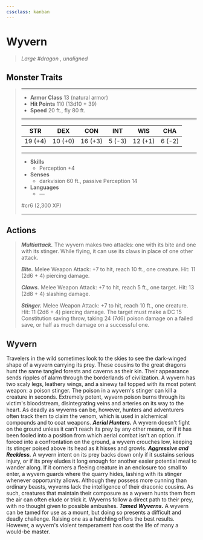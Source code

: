 ```yaml
---
cssclass: kanban
---
```


# Wyvern
>*Large #dragon , unaligned*
## Monster Traits
>___
>- **Armor Class** 13 (natural armor)
>- **Hit Points** 110 (13d10 + 39)
>- **Speed** 20 ft., fly 80 ft.
>___
>|STR|DEX|CON|INT|WIS|CHA|
>|:---:|:---:|:---:|:---:|:---:|:---:|
>|19 (+4)|10 (+0)|16 (+3)|5 (-3)|12 (+1)|6 (-2)|
>___
>- **Skills**
>	 - Perception +4
>- **Senses**
>	 - darkvision 60 ft., passive Perception 14
>- **Languages**
>	 - —
>
> #cr6 (2,300 XP)
>___
## Actions
>***Multiattack.*** The wyvern makes two attacks: one with its bite and one with its stinger. While flying, it can use its claws in place of one other attack.  
>
>***Bite.*** Melee Weapon Attack: +7 to hit, reach 10 ft., one creature. Hit: 11 (2d6 + 4) piercing damage.  
>
>***Claws.*** Melee Weapon Attack: +7 to hit, reach 5 ft., one target. Hit: 13 (2d8 + 4) slashing damage.  
>
>***Stinger.*** Melee Weapon Attack: +7 to hit, reach 10 ft., one creature. Hit: 11 (2d6 + 4) piercing damage. The target must make a DC 15 Constitution saving throw, taking 24 (7d6) poison damage on a failed save, or half as much damage on a successful one.
## Wyvern
Travelers in the wild sometimes look to the skies to see the dark-winged shape of a wyvern carrying its prey. These cousins to the great dragons hunt the same tangled forests and caverns as their kin. Their appearance sends ripples of alarm through the borderlands of civilization.
A wyvern has two scaly legs, leathery wings, and a sinewy tail topped with its most potent weapon: a poison stinger. The poison in a wyvern's stinger can kill a creature in seconds. Extremely potent, wyvern poison burns through its victim's bloodstream, disintegrating veins and arteries on its way to the heart. As deadly as wyverns can be, however, hunters and adventurers often track them to claim the venom, which is used in alchemical compounds and to coat weapons.
***Aerial Hunters.*** A wyvern doesn't fight on the ground unless it can't reach its prey by any other means, or if it has been fooled into a position from which aerial combat isn't an option. If forced into a confrontation on the ground, a wyvern crouches low, keeping its stinger poised above its head as it hisses and growls.
***Aggressive and Reckless.*** A wyvern intent on its prey backs down only if it sustains serious injury, or if its prey eludes it long enough for another easier potential meal to wander along. If it corners a fleeing creature in an enclosure too small to enter, a wyvern guards where the quarry hides, lashing with its stinger whenever opportunity allows.
Although they possess more cunning than ordinary beasts, wyverns lack the intelligence of their draconic cousins. As such, creatures that maintain their composure as a wyvern hunts them from the air can often elude or trick it. Wyverns follow a direct path to their prey, with no thought given to possible ambushes.
***Tamed Wyverns.*** A wyvern can be tamed for use as a mount, but doing so presents a difficult and deadly challenge. Raising one as a hatchling offers the best results. However, a wyvern's violent temperament has cost the life of many a would-be master.
